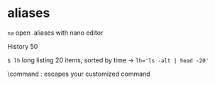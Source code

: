 # aliases 



`na` open .aliases with nano editor

History 50

`$ lh`
long listing 20 items, sorted by time -> `lh='ls -alt | head -20'`



\command : escapes your customized command 

